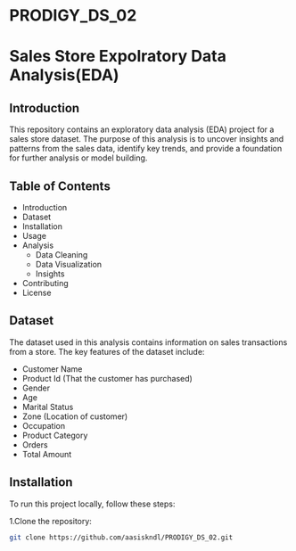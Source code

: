 # PRODIGY_DS_02
# Sales Store Expolratory Data Analysis(EDA)
## Introduction
This repository contains an exploratory data analysis (EDA) project for a sales store dataset. The purpose of this analysis is to uncover insights and patterns from the sales data, identify key trends, and provide a foundation for further analysis or model building. 

## Table of Contents
* Introduction
* Dataset
* Installation
* Usage
* Analysis
  * Data Cleaning
  * Data Visualization
  * Insights
* Contributing
* License

## Dataset
The dataset used in this analysis contains information on sales transactions from a store. The key features of the dataset include:
* Customer Name
* Product Id (That the customer has purchased)
* Gender
* Age
* Marital Status
* Zone (Location of customer)
* Occupation
* Product Category
* Orders
* Total Amount

## Installation 
To run this project locally, follow these steps:

1.Clone the repository:
```sh
git clone https://github.com/aasiskndl/PRODIGY_DS_02.git

















